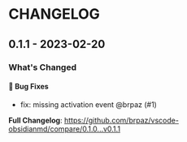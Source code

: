 # CHANGELOG

## 0.1.1 - 2023-02-20

### What's Changed

#### 🐛 Bug Fixes

- fix: missing activation event @brpaz (#1)

**Full Changelog**: https://github.com/brpaz/vscode-obsidianmd/compare/0.1.0...v0.1.1
